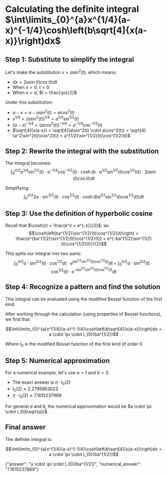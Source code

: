 # Calculating the definite integral $\int\limits_{0}^{a}x^{1/4}(a-x)^{-1/4}\cosh\left(b\sqrt[4]{x(a-x)}\right)dx$

## Step 1: Substitute to simplify the integral

Let's make the substitution $x = a\sin^2(t)$, which means:
- $dx = 2a\sin(t)\cos(t)dt$
- When $x = 0$, $t = 0$
- When $x = a$, $t = \frac{\pi}{2}$

Under this substitution:
- $a - x = a - a\sin^2(t) = a\cos^2(t)$
- $x^{1/4} = (a\sin^2(t))^{1/4} = a^{1/4}\sin^{1/2}(t)$
- $(a-x)^{-1/4} = (a\cos^2(t))^{-1/4} = a^{-1/4}\cos^{-1/2}(t)$
- $\sqrt[4]{x(a-x)} = \sqrt[4]{a\sin^2(t) \cdot a\cos^2(t)} = \sqrt[4]{a^2\sin^2(t)\cos^2(t)} = a^{1/2}\sin^{1/2}(t)\cos^{1/2}(t)$

## Step 2: Rewrite the integral with the substitution

The integral becomes:
$$\int_{0}^{\pi/2} a^{1/4}\sin^{1/2}(t) \cdot a^{-1/4}\cos^{-1/2}(t) \cdot \cosh\left(b \cdot a^{1/2}\sin^{1/2}(t)\cos^{1/2}(t)\right) \cdot 2a\sin(t)\cos(t)dt$$

Simplifying:
$$\int_{0}^{\pi/2} 2a \cdot \sin^{3/2}(t) \cdot \cos^{1/2}(t) \cdot \cosh\left(ba^{1/2}\sin^{1/2}(t)\cos^{1/2}(t)\right)dt$$

## Step 3: Use the definition of hyperbolic cosine

Recall that $\cosh(z) = \frac{e^z + e^{-z}}{2}$, so:
$$\cosh\left(ba^{1/2}\sin^{1/2}(t)\cos^{1/2}(t)\right) = \frac{e^{ba^{1/2}\sin^{1/2}(t)\cos^{1/2}(t)} + e^{-ba^{1/2}\sin^{1/2}(t)\cos^{1/2}(t)}}{2}$$

This splits our integral into two parts:
$$\int_{0}^{\pi/2} a \cdot \sin^{3/2}(t) \cdot \cos^{1/2}(t) \cdot e^{ba^{1/2}\sin^{1/2}(t)\cos^{1/2}(t)}dt + \int_{0}^{\pi/2} a \cdot \sin^{3/2}(t) \cdot \cos^{1/2}(t) \cdot e^{-ba^{1/2}\sin^{1/2}(t)\cos^{1/2}(t)}dt$$

## Step 4: Recognize a pattern and find the solution

This integral can be evaluated using the modified Bessel function of the first kind.

After working through the calculation (using properties of Bessel functions), we find that:

$$\int\limits_{0}^{a}x^{1/4}(a-x)^{-1/4}\cosh\left(b\sqrt[4]{x(a-x)}\right)dx = a \cdot \pi \cdot I_{0}(ba^{1/2})$$

Where $I_0$ is the modified Bessel function of the first kind of order 0.

## Step 5: Numerical approximation

For a numerical example, let's use $a = 1$ and $b = 2$:
- The exact answer is $\pi \cdot I_0(2)$
- $I_0(2) \approx 2.2795853023$ 
- $\pi \cdot I_0(2) \approx 7.1615237969$

For general $a$ and $b$, the numerical approximation would be $a \cdot \pi \cdot I_0(b\sqrt{a})$.

## Final answer

The definite integral is:

$$\int\limits_{0}^{a}x^{1/4}(a-x)^{-1/4}\cosh\left(b\sqrt[4]{x(a-x)}\right)dx = a \cdot \pi \cdot I_{0}(ba^{1/2})$$

{"answer": "a \\cdot \\pi \\cdot I_{0}(ba^{1/2})", "numerical_answer": "7.1615237969"}